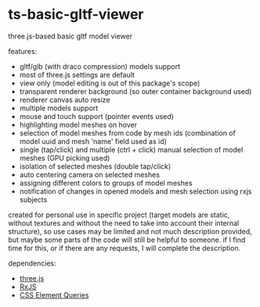 # ts-basic-gltf-viewer
three.js-based basic gltf model viewer

features:
- gltf/glb (with draco compression) models support
- most of three.js settings are default
- view only (model editing is out of this package's scope)
- transparent renderer background (so outer container background used)
- renderer canvas auto resize
- multiple models support
- mouse and touch support (pointer events used)
- highlighting model meshes on hover
- selection of model meshes from code by mesh ids (combination of model uuid and mesh 'name' field used as id)
- single (tap/click) and multiple (ctrl + click) manual selection of model meshes (GPU picking used)
- isolation of selected meshes (double tap/click)
- auto centering camera on selected meshes
- assigning different colors to groups of model meshes
- notification of changes in opened models and mesh selection using rxjs subjects

created for personal use in specific project (target models are static, without textures and without the need to take into account their internal structure), so use cases may be limited and not much description provided, but maybe some parts of the code will still be helpful to someone. 
if I find time for this, or if there are any requests, I will complete the description.

dependencies:
- <a href="https://github.com/mrdoob/three.js">three.js<a>
- <a href="https://github.com/ReactiveX/rxjs">RxJS<a>
- <a href="https://github.com/marcj/css-element-queries">CSS Element Queries<a>